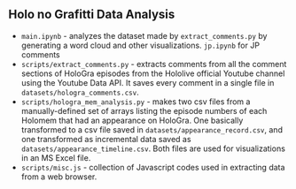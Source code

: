 ## Holo no Grafitti Data Analysis

* `main.ipynb` - analyzes the dataset made by `extract_comments.py` by generating a word cloud and other visualizations. `jp.ipynb` for JP comments
* `scripts/extract_comments.py` - extracts comments from all the comment sections of HoloGra episodes from the Hololive official Youtube channel using the Youtube Data API. It saves every comment in a single file in `datasets/hologra_comments.csv`.
* `scripts/hologra_mem_analysis.py` - makes two csv files from a manually-defined set of arrays listing the episode numbers of each Holomem that had an appearance on HoloGra. One basically transformed to a csv file saved in `datasets/appearance_record.csv`, and one transformed as incremental data saved as `datasets/appearance_timeline.csv`. Both files are used for visualizations in an MS Excel file.
* `scripts/misc.js` - collection of Javascript codes used in extracting data from a web browser.